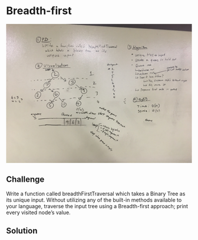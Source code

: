 # Breadth-first
![alt text](https://raw.githubusercontent.com/ashtonkellis/data-structures-and-algorithms/master/assets/17-breadth-first-traversal.jpg)

## Challenge
Write a function called breadthFirstTraversal which takes a Binary Tree as its unique input. Without utilizing any of the built-in methods available to your language, traverse the input tree using a Breadth-first approach; print every visited node’s value.

## Solution
<!-- Embedded whiteboard image -->